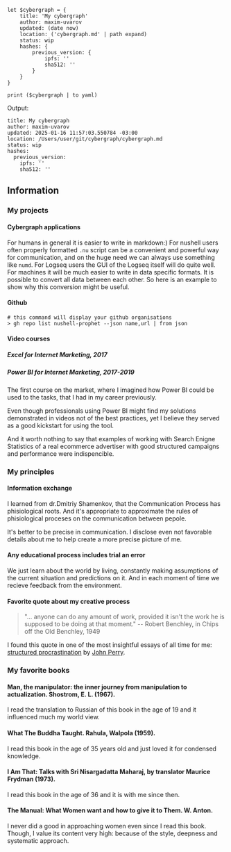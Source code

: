 ```nu
let $cybergraph = {
    title: 'My cybergraph'
    author: maxim-uvarov
    updated: (date now)
    location: ('cybergraph.md' | path expand)
    status: wip
    hashes: {
        previous_version: {
            ipfs: ''
            sha512: ''
        }
    }
}

print ($cybergraph | to yaml)
```

Output:

```
title: My cybergraph
author: maxim-uvarov
updated: 2025-01-16 11:57:03.550784 -03:00
location: /Users/user/git/cybergraph/cybergraph.md
status: wip
hashes:
  previous_version:
    ipfs: ''
    sha512: ''
```

## Information

### My projects

#### Cybergraph applications

For humans in general it is easier to write in markdown:)
For nushell users often properly formatted `.nu` script can be a convenient and powerful way for communication, and on the huge need we can always use something like `numd`.
For Logseq users the GUI of the Logseq itself will do quite well.
For machines it will be much easier to write in data specific formats.
It is possible to convert all data between each other.
So here is an example to show why this conversion might be useful.

#### Github

```nu
# this command will display your github organisations
> gh repo list nushell-prophet --json name,url | from json
```
#### Video courses

##### Excel for Internet Marketing, 2017

##### Power BI for Internet Marketing, 2017-2019

The first course on the market, where I imagined how Power BI could be used to the tasks, that I had in my career previously. 

Even though professionals using Power BI might find my solutions demonstrated in videos not of the best practices, yet I believe they served as a good kickstart for using the tool.

And it worth nothing to say that examples of working with Search Enigne Statistics of a real ecommerce advertiser with good structured campaigns and performance were indispencible.

### My principles

#### Information exchange

I learned from dr.Dmitriy Shamenkov, that the Communication Process has phisiological roots. And it's appropriate to approximate the rules of phisiological proceses on the communication between pepole.

It's better to be precise in communication. I disclose even not favorable details about me to help create a more precise picture of me.

#### Any educational process includes trial an error

We just learn about the world by living, constantly making assumptions of the current situation and predictions on it. And in each moment of time we recieve feedback from the environment.

#### Favorite quote about my creative process

> "... anyone can do any amount of work, provided it isn't the work he is supposed to be doing at that moment."
> -- Robert Benchley, in Chips off the Old Benchley, 1949

I found this quote in one of the most insightful essays of all time for me: [structured procrastination](https://structuredprocrastination.com) by [John Perry](http://john.jperry.net).

### My favorite books

#### Man, the manipulator: the inner journey from manipulation to actualization. Shostrom, E. L. (1967).

I read the translation to Russian of this book in the age of 19 and it influenced much my world view.

#### What The Buddha Taught. Rahula, Walpola (1959).

I read this book in the age of 35 years old and just loved it for condensed knowledge.

#### I Am That: Talks with Sri Nisargadatta Maharaj, by translator Maurice Frydman (1973).

I read this book in the age of 36 and it is with me since then.

#### The Manual: What Women want and how to give it to Them. W. Anton.

I never did a good in approaching women even since I read this book. Though, I value its content very high: because of the style, deepness and systematic approach.


